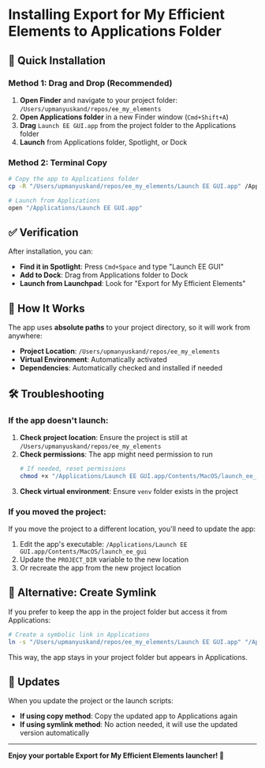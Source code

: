 # Installing Export for My Efficient Elements to Applications Folder

## 🚀 Quick Installation

### Method 1: Drag and Drop (Recommended)
1. **Open Finder** and navigate to your project folder: `/Users/upmanyuskand/repos/ee_my_elements`
2. **Open Applications folder** in a new Finder window (`Cmd+Shift+A`)
3. **Drag** `Launch EE GUI.app` from the project folder to the Applications folder
4. **Launch** from Applications folder, Spotlight, or Dock

### Method 2: Terminal Copy
```bash
# Copy the app to Applications folder
cp -R "/Users/upmanyuskand/repos/ee_my_elements/Launch EE GUI.app" /Applications/

# Launch from Applications
open "/Applications/Launch EE GUI.app"
```

## ✅ Verification

After installation, you can:
- **Find it in Spotlight**: Press `Cmd+Space` and type "Launch EE GUI"
- **Add to Dock**: Drag from Applications folder to Dock
- **Launch from Launchpad**: Look for "Export for My Efficient Elements"

## 🔧 How It Works

The app uses **absolute paths** to your project directory, so it will work from anywhere:
- **Project Location**: `/Users/upmanyuskand/repos/ee_my_elements`
- **Virtual Environment**: Automatically activated
- **Dependencies**: Automatically checked and installed if needed

## 🛠️ Troubleshooting

### If the app doesn't launch:
1. **Check project location**: Ensure the project is still at `/Users/upmanyuskand/repos/ee_my_elements`
2. **Check permissions**: The app might need permission to run
   ```bash
   # If needed, reset permissions
   chmod +x "/Applications/Launch EE GUI.app/Contents/MacOS/launch_ee_gui"
   ```
3. **Check virtual environment**: Ensure `venv` folder exists in the project

### If you moved the project:
If you move the project to a different location, you'll need to update the app:
1. Edit the app's executable: `/Applications/Launch EE GUI.app/Contents/MacOS/launch_ee_gui`
2. Update the `PROJECT_DIR` variable to the new location
3. Or recreate the app from the new project location

## 🎯 Alternative: Create Symlink

If you prefer to keep the app in the project folder but access it from Applications:
```bash
# Create a symbolic link in Applications
ln -s "/Users/upmanyuskand/repos/ee_my_elements/Launch EE GUI.app" "/Applications/Launch EE GUI.app"
```

This way, the app stays in your project folder but appears in Applications.

## 🔄 Updates

When you update the project or the launch scripts:
- **If using copy method**: Copy the updated app to Applications again
- **If using symlink method**: No action needed, it will use the updated version automatically

---

**Enjoy your portable Export for My Efficient Elements launcher! 🎉**
